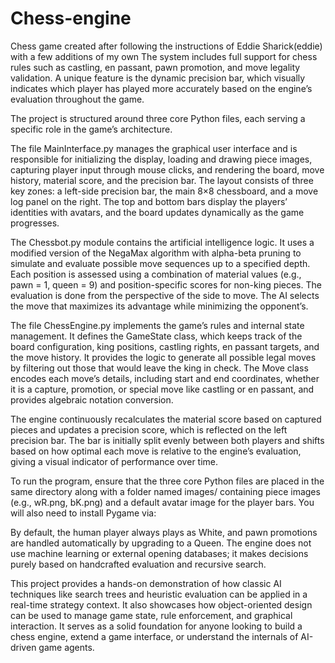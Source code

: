 # Chess-engine
Chess game created after following the instructions of Eddie Sharick(eddie) with a few additions of my own
The system includes full support for chess rules such as castling, en passant, pawn promotion, and move legality validation. A unique feature is the dynamic precision bar, which visually indicates which player has played more accurately based on the engine’s evaluation throughout the game.

The project is structured around three core Python files, each serving a specific role in the game’s architecture.

The file MainInterface.py manages the graphical user interface and is responsible for initializing the display, loading and drawing piece images, capturing player input through mouse clicks, and rendering the board, move history, material score, and the precision bar. The layout consists of three key zones: a left-side precision bar, the main 8×8 chessboard, and a move log panel on the right. The top and bottom bars display the players’ identities with avatars, and the board updates dynamically as the game progresses.

The Chessbot.py module contains the artificial intelligence logic. It uses a modified version of the NegaMax algorithm with alpha-beta pruning to simulate and evaluate possible move sequences up to a specified depth. Each position is assessed using a combination of material values (e.g., pawn = 1, queen = 9) and position-specific scores for non-king pieces. The evaluation is done from the perspective of the side to move. The AI selects the move that maximizes its advantage while minimizing the opponent’s.

The file ChessEngine.py implements the game’s rules and internal state management. It defines the GameState class, which keeps track of the board configuration, king positions, castling rights, en passant targets, and the move history. It provides the logic to generate all possible legal moves by filtering out those that would leave the king in check. The Move class encodes each move’s details, including start and end coordinates, whether it is a capture, promotion, or special move like castling or en passant, and provides algebraic notation conversion.

The engine continuously recalculates the material score based on captured pieces and updates a precision score, which is reflected on the left precision bar. The bar is initially split evenly between both players and shifts based on how optimal each move is relative to the engine’s evaluation, giving a visual indicator of performance over time.

To run the program, ensure that the three core Python files are placed in the same directory along with a folder named images/ containing piece images (e.g., wR.png, bK.png) and a default avatar image for the player bars. You will also need to install Pygame via:

By default, the human player always plays as White, and pawn promotions are handled automatically by upgrading to a Queen. The engine does not use machine learning or external opening databases; it makes decisions purely based on handcrafted evaluation and recursive search.

This project provides a hands-on demonstration of how classic AI techniques like search trees and heuristic evaluation can be applied in a real-time strategy context. It also showcases how object-oriented design can be used to manage game state, rule enforcement, and graphical interaction. It serves as a solid foundation for anyone looking to build a chess engine, extend a game interface, or understand the internals of AI-driven game agents.
